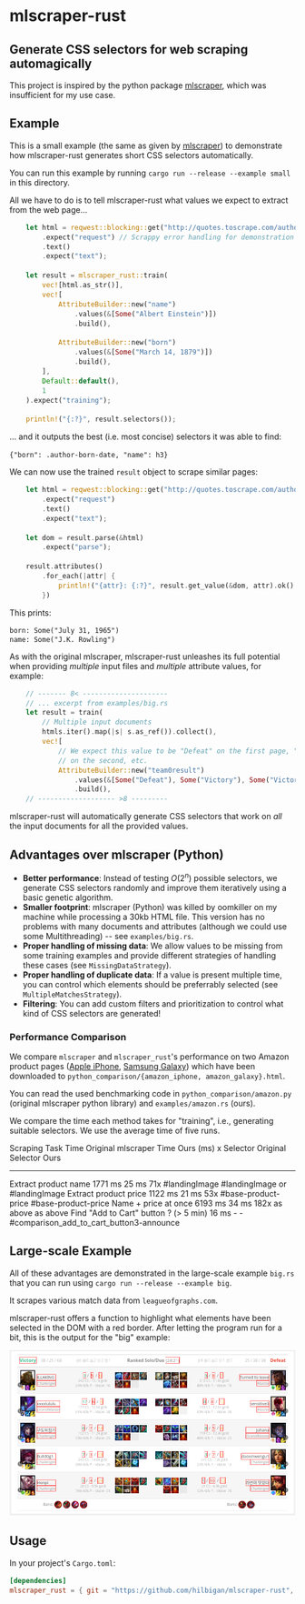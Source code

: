 # mlscraper-rust

## Generate CSS selectors for web scraping automagically

This project is inspired by the python package [mlscraper](https://github.com/lorey/mlscraper),
which was insufficient for my use case.

## Example

This is a small example (the same as given by 
[mlscraper](https://github.com/lorey/mlscraper)) to demonstrate
how mlscraper-rust generates short CSS selectors automatically.

You can run this example by running `cargo run --release --example small`
in this directory.

All we have to do is to tell mlscraper-rust what values we expect
to extract from the web page...

```rust
    let html = reqwest::blocking::get("http://quotes.toscrape.com/author/Albert-Einstein/")
        .expect("request") // Scrappy error handling for demonstration purposes
        .text()
        .expect("text");

    let result = mlscraper_rust::train(
        vec![html.as_str()],
        vec![
            AttributeBuilder::new("name")
                .values(&[Some("Albert Einstein")])
                .build(),

            AttributeBuilder::new("born")
                .values(&[Some("March 14, 1879")])
                .build(),
        ],
        Default::default(),
        1
    ).expect("training");

    println!("{:?}", result.selectors());
```

... and it outputs the best (i.e. most concise) selectors it was able to find:

`{"born": .author-born-date, "name": h3}`

We can now use the trained `result` object to scrape similar pages:

```rust
    let html = reqwest::blocking::get("http://quotes.toscrape.com/author/J-K-Rowling")
        .expect("request")
        .text()
        .expect("text");

    let dom = result.parse(&html)
        .expect("parse");

    result.attributes()
        .for_each(|attr| {
            println!("{attr}: {:?}", result.get_value(&dom, attr).ok().flatten())
        })
```

This prints:

```
born: Some("July 31, 1965")
name: Some("J.K. Rowling")
```

As with the original mlscraper, mlscraper-rust unleashes its full potential
when providing *multiple* input files and *multiple* attribute values,
for example:

```rust
    // ------- 8< ---------------------
    // ... excerpt from examples/big.rs
    let result = train(
        // Multiple input documents
        htmls.iter().map(|s| s.as_ref()).collect(),
        vec![
            // We expect this value to be "Defeat" on the first page, "Victory" 
            // on the second, etc.
            AttributeBuilder::new("team0result")
                .values(&[Some("Defeat"), Some("Victory"), Some("Victory")])
                .build(),
    // ------------------- >8 ---------
```

mlscraper-rust will automatically generate CSS selectors
that work on *all* the input documents for all the provided values.

## Advantages over mlscraper (Python)

- **Better performance**: Instead of testing $O(2^n)$ possible selectors,
    we generate CSS selectors randomly and improve them iteratively
    using a basic genetic algorithm.
- **Smaller footprint**: mlscraper (Python) was killed by oomkiller on my
    machine while processing a 30kb HTML file. This version has no problems
    with many documents and attributes (although we could use some 
    Multithreading) -- see `examples/big.rs`.
- **Proper handling of missing data**: We allow values to be missing from
    some training examples and provide different strategies of
    handling these cases (see `MissingDataStrategy`).
- **Proper handling of duplicate data**: If a value is present multiple
    time, you can control which elements should be preferrably selected
    (see `MultipleMatchesStrategy`).
- **Filtering**: You can add custom filters and prioritization to control
    what kind of CSS selectors are generated!

### Performance Comparison

We compare `mlscraper` and `mlscraper_rust`'s performance on two Amazon 
product pages ([Apple iPhone](https://www.amazon.com/Apple-iPhone-11-64GB-Black/dp/B07ZPKN6YR),
[Samsung Galaxy](https://www.amazon.com/Samsung-Galaxy-S21-5G-Version/dp/B08VLMQ3KS)) which
have been downloaded to `python_comparison/{amazon_iphone, amazon_galaxy}.html`.

You can read the used benchmarking code in `python_comparison/amazon.py`
(original mlscraper python library) and `examples/amazon.rs` (ours).

We compare the time each method takes for "training", i.e., generating suitable
selectors. We use the average time of five runs.

Scraping Task              Time Original mlscraper      Time Ours (ms)       x    Selector Original    Selector Ours
-------------------------- ---------------------------- -------------------- ---- -------------------- -----------------------------------------
Extract product name       1771 ms                      25 ms                71x  #landingImage        #landingImage or #landingImage
Extract product price      1122 ms                      21 ms                53x  #base-product-price  #base-product-price
Name + price at once       6193 ms                      34 ms                182x as above             as above
Find "Add to Cart" button  ? (> 5 min)                  16 ms                -    -                    #comparison_add_to_cart_button3-announce


## Large-scale Example

All of these advantages are demonstrated in the large-scale example `big.rs`
that you can run using `cargo run --release --example big`.

It scrapes various match data from `leagueofgraphs.com`.

mlscraper-rust offers a function to highlight what elements have been
selected in the DOM with a red border. After letting the program run
for a bit, this is the output for the "big" example:

![Highlighted elements](./screenshots/highlighted.png)

## Usage

In your project's `Cargo.toml`:

```toml
[dependencies]
mlscraper_rust = { git = "https://github.com/hilbigan/mlscraper-rust", branch = "main" }
```
